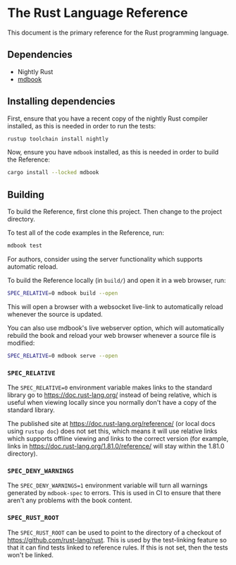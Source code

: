 # The Rust Language Reference

This document is the primary reference for the Rust programming
language.

## Dependencies

- Nightly Rust
- [mdbook](https://rust-lang.github.io/mdBook/)

## Installing dependencies

First, ensure that you have a recent copy of the nightly Rust compiler
installed, as this is needed in order to run the tests:

```sh
rustup toolchain install nightly
```

Now, ensure you have `mdbook` installed, as this is needed in order to
build the Reference:

```sh
cargo install --locked mdbook
```

## Building

To build the Reference, first clone this project. Then change to the project directory.

To test all of the code examples in the Reference, run:

```sh
mdbook test
```

For authors, consider using the server functionality which supports automatic reload.

To build the Reference locally (in `build/`) and open it in a web
browser, run:

```sh
SPEC_RELATIVE=0 mdbook build --open
```

This will open a browser with a websocket live-link to automatically reload whenever the source is updated.

You can also use mdbook's live webserver option, which will automatically rebuild the book and reload your web browser whenever a source file is modified:

```sh
SPEC_RELATIVE=0 mdbook serve --open
```

### `SPEC_RELATIVE`

The `SPEC_RELATIVE=0` environment variable makes links to the standard library go to <https://doc.rust-lang.org/> instead of being relative, which is useful when viewing locally since you normally don't have a copy of the standard library.

The published site at <https://doc.rust-lang.org/reference/> (or local docs using `rustup doc`) does not set this, which means it will use relative links which supports offline viewing and links to the correct version (for example, links in <https://doc.rust-lang.org/1.81.0/reference/> will stay within the 1.81.0 directory).

### `SPEC_DENY_WARNINGS`

The `SPEC_DENY_WARNINGS=1` environment variable will turn all warnings generated by `mdbook-spec` to errors. This is used in CI to ensure that there aren't any problems with the book content.

### `SPEC_RUST_ROOT`

The `SPEC_RUST_ROOT` can be used to point to the directory of a checkout of <https://github.com/rust-lang/rust>. This is used by the test-linking feature so that it can find tests linked to reference rules. If this is not set, then the tests won't be linked.
